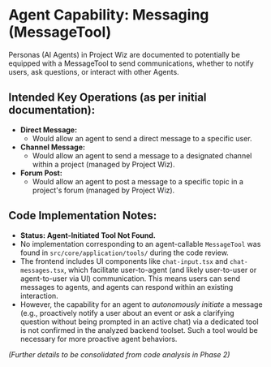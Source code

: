 # Agent Capability: Messaging (MessageTool)

Personas (AI Agents) in Project Wiz are documented to potentially be equipped with a MessageTool to send communications, whether to notify users, ask questions, or interact with other Agents.

## Intended Key Operations (as per initial documentation):

- **Direct Message:**
    - Would allow an agent to send a direct message to a specific user.
- **Channel Message:**
    - Would allow an agent to send a message to a designated channel within a project (managed by Project Wiz).
- **Forum Post:**
    - Would allow an agent to post a message to a specific topic in a project's forum (managed by Project Wiz).

## Code Implementation Notes:
- **Status: Agent-Initiated Tool Not Found.**
- No implementation corresponding to an agent-callable `MessageTool` was found in `src/core/application/tools/` during the code review.
- The frontend includes UI components like `chat-input.tsx` and `chat-messages.tsx`, which facilitate user-to-agent (and likely user-to-user or agent-to-user via UI) communication. This means users can send messages to agents, and agents can respond within an existing interaction.
- However, the capability for an agent to *autonomously initiate* a message (e.g., proactively notify a user about an event or ask a clarifying question without being prompted in an active chat) via a dedicated tool is not confirmed in the analyzed backend toolset. Such a tool would be necessary for more proactive agent behaviors.

*(Further details to be consolidated from code analysis in Phase 2)*
